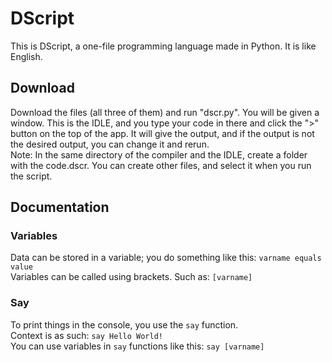# DScript
This is DScript, a one-file programming language made in Python. It is like English.
## Download
Download the files (all three of them) and run "dscr.py". You will be given a window. This is the IDLE, and you type your code in there and click the ">" button on the top of the app. It will give the output, and if the output is not the desired output, you can change it and rerun.  
Note: In the same directory of the compiler and the IDLE, create a folder with the code.dscr. You can create other files, and select it when you run the script.
## Documentation
### Variables
Data can be stored in a variable; you do something like this: ```varname equals value```  
Variables can be called using brackets. Such as: ```[varname]```
### Say
To print things in the console, you use the ```say``` function.  
Context is as such: ```say Hello World!```  
You can use variables in ```say``` functions like this: ```say [varname]```

